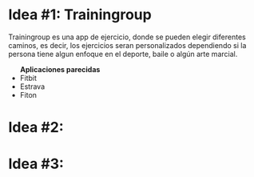 <h1><b>Idea #1: Trainingroup</b></h1>
<p>Trainingroup es una app de ejercicio, donde se pueden elegir diferentes caminos, es decir, los ejercicios seran personalizados dependiendo si la persona tiene algun enfoque en el deporte, baile o algún arte marcial.</p>

<ul><b>Aplicaciones parecidas</b>
<li>Fitbit</li>
<li>Estrava</li>
<li>Fiton</li>
</ul>

<h1><b>Idea #2:</b></h1>

<h1><b>Idea #3:</b></h1>